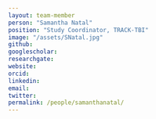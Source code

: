 ```yaml
---
layout: team-member
person: "Samantha Natal"
position: "Study Coordinator, TRACK-TBI"
image: "/assets/SNatal.jpg"
github: 
googlescholar: 
researchgate: 
website:
orcid: 
linkedin:
email:
twitter:
permalink: /people/samanthanatal/
---
```

